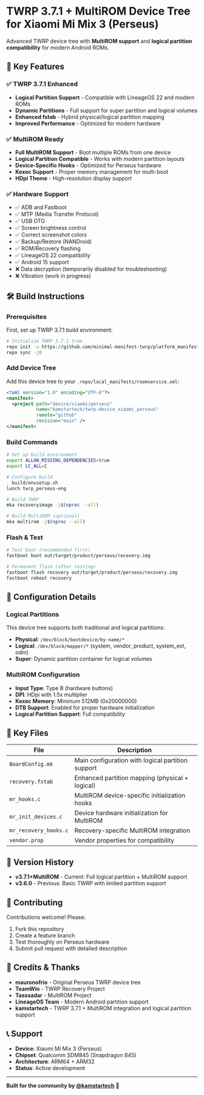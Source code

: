# TWRP 3.7.1 + MultiROM Device Tree for Xiaomi Mi Mix 3 (Perseus)

Advanced TWRP device tree with **MultiROM support** and **logical partition compatibility** for modern Android ROMs.

## 🚀 Key Features

### ✅ TWRP 3.7.1 Enhanced
- **Logical Partition Support** - Compatible with LineageOS 22 and modern ROMs
- **Dynamic Partitions** - Full support for super partition and logical volumes
- **Enhanced fstab** - Hybrid physical/logical partition mapping
- **Improved Performance** - Optimized for modern hardware

### ✅ MultiROM Ready
- **Full MultiROM Support** - Boot multiple ROMs from one device
- **Logical Partition Compatible** - Works with modern partition layouts
- **Device-Specific Hooks** - Optimized for Perseus hardware
- **Kexec Support** - Proper memory management for multi-boot
- **HDpi Theme** - High-resolution display support

### ✅ Hardware Support
- ✅ ADB and Fastboot
- ✅ MTP (Media Transfer Protocol)
- ✅ USB OTG
- ✅ Screen brightness control
- ✅ Correct screenshot colors
- ✅ Backup/Restore (NANDroid)
- ✅ ROM/Recovery flashing
- ✅ LineageOS 22 compatibility
- ✅ Android 15 support
- ❌ Data decryption (temporarily disabled for troubleshooting)
- ❌ Vibration (work in progress)

## 🛠️ Build Instructions

### Prerequisites
First, set up TWRP 3.7.1 build environment:

```bash
# Initialize TWRP 3.7.1 tree
repo init -u https://github.com/minimal-manifest-twrp/platform_manifest_twrp_aosp.git -b twrp-12.1
repo sync -j8
```

### Add Device Tree
Add this device tree to your `.repo/local_manifests/roomservice.xml`:

```xml
<?xml version="1.0" encoding="UTF-8"?>
<manifest>
  <project path="device/xiaomi/perseus" 
           name="kamstartech/twrp-device_xiaomi_perseus" 
           remote="github" 
           revision="main" />
</manifest>
```

### Build Commands
```bash
# Set up build environment
export ALLOW_MISSING_DEPENDENCIES=true
export LC_ALL=C

# Configure build
. build/envsetup.sh
lunch twrp_perseus-eng

# Build TWRP
mka recoveryimage -j$(nproc --all)

# Build MultiROM (optional)
mka multirom -j$(nproc --all)
```

### Flash & Test
```bash
# Test boot (recommended first)
fastboot boot out/target/product/perseus/recovery.img

# Permanent flash (after testing)
fastboot flash recovery out/target/product/perseus/recovery.img
fastboot reboot recovery
```

## 🔧 Configuration Details

### Logical Partitions
This device tree supports both traditional and logical partitions:
- **Physical**: `/dev/block/bootdevice/by-name/*`
- **Logical**: `/dev/block/mapper/*` (system, vendor, product, system_ext, odm)
- **Super**: Dynamic partition container for logical volumes

### MultiROM Configuration
- **Input Type**: Type B (hardware buttons)
- **DPI**: HDpi with 1.5x multiplier
- **Kexec Memory**: Minimum 512MB (0x20000000)
- **DTB Support**: Enabled for proper hardware initialization
- **Logical Partition Support**: Full compatibility

## 📁 Key Files

| File | Description |
|------|-------------|
| `BoardConfig.mk` | Main configuration with logical partition support |
| `recovery.fstab` | Enhanced partition mapping (physical + logical) |
| `mr_hooks.c` | MultiROM device-specific initialization hooks |
| `mr_init_devices.c` | Device hardware initialization for MultiROM |
| `mr_recovery_hooks.c` | Recovery-specific MultiROM integration |
| `vendor.prop` | Vendor properties for compatibility |

## 🔄 Version History

- **v3.7.1+MultiROM** - Current: Full logical partition + MultiROM support
- **v3.6.0** - Previous: Basic TWRP with limited partition support

## 🤝 Contributing

Contributions welcome! Please:
1. Fork this repository
2. Create a feature branch
3. Test thoroughly on Perseus hardware
4. Submit pull request with detailed description

## 🙏 Credits & Thanks

- **mauronofrio** - Original Perseus TWRP device tree
- **TeamWin** - TWRP Recovery Project
- **Tasssadar** - MultiROM Project
- **LineageOS Team** - Modern Android partition support
- **kamstartech** - TWRP 3.7.1 + MultiROM integration and logical partition support

## 📞 Support

- **Device**: Xiaomi Mi Mix 3 (Perseus)
- **Chipset**: Qualcomm SDM845 (Snapdragon 845)
- **Architecture**: ARM64 + ARM32
- **Status**: Active development

---
**Built for the community by [@kamstartech](https://github.com/kamstartech)** 🚀

